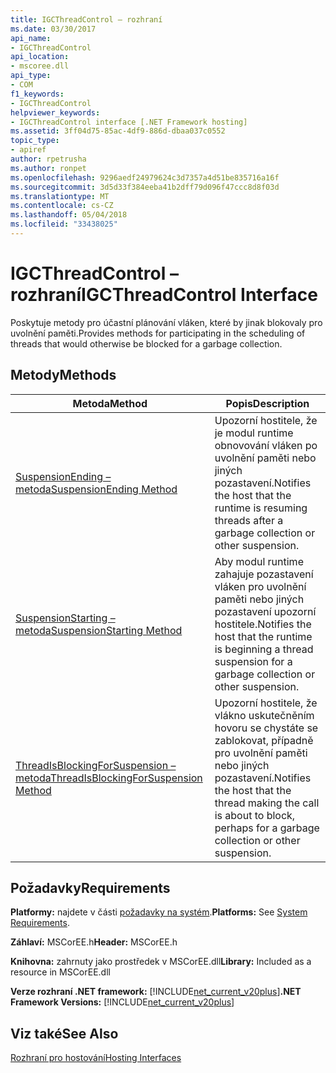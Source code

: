 ```yaml
---
title: IGCThreadControl – rozhraní
ms.date: 03/30/2017
api_name:
- IGCThreadControl
api_location:
- mscoree.dll
api_type:
- COM
f1_keywords:
- IGCThreadControl
helpviewer_keywords:
- IGCThreadControl interface [.NET Framework hosting]
ms.assetid: 3ff04d75-85ac-4df9-886d-dbaa037c0552
topic_type:
- apiref
author: rpetrusha
ms.author: ronpet
ms.openlocfilehash: 9296aedf24979624c3d7357a4d51be835716a16f
ms.sourcegitcommit: 3d5d33f384eeba41b2dff79d096f47ccc8d8f03d
ms.translationtype: MT
ms.contentlocale: cs-CZ
ms.lasthandoff: 05/04/2018
ms.locfileid: "33438025"
---
```

# <a name="igcthreadcontrol-interface"></a><span data-ttu-id="06afe-102">IGCThreadControl – rozhraní</span><span class="sxs-lookup"><span data-stu-id="06afe-102">IGCThreadControl Interface</span></span>
<span data-ttu-id="06afe-103">Poskytuje metody pro účastní plánování vláken, které by jinak blokovaly pro uvolnění paměti.</span><span class="sxs-lookup"><span data-stu-id="06afe-103">Provides methods for participating in the scheduling of threads that would otherwise be blocked for a garbage collection.</span></span>  
  
## <a name="methods"></a><span data-ttu-id="06afe-104">Metody</span><span class="sxs-lookup"><span data-stu-id="06afe-104">Methods</span></span>  
  
|<span data-ttu-id="06afe-105">Metoda</span><span class="sxs-lookup"><span data-stu-id="06afe-105">Method</span></span>|<span data-ttu-id="06afe-106">Popis</span><span class="sxs-lookup"><span data-stu-id="06afe-106">Description</span></span>|  
|------------|-----------------|  
|[<span data-ttu-id="06afe-107">SuspensionEnding – metoda</span><span class="sxs-lookup"><span data-stu-id="06afe-107">SuspensionEnding Method</span></span>](../../../../docs/framework/unmanaged-api/hosting/igcthreadcontrol-suspensionending-method.md)|<span data-ttu-id="06afe-108">Upozorní hostitele, že je modul runtime obnovování vláken po uvolnění paměti nebo jiných pozastavení.</span><span class="sxs-lookup"><span data-stu-id="06afe-108">Notifies the host that the runtime is resuming threads after a garbage collection or other suspension.</span></span>|  
|[<span data-ttu-id="06afe-109">SuspensionStarting – metoda</span><span class="sxs-lookup"><span data-stu-id="06afe-109">SuspensionStarting Method</span></span>](../../../../docs/framework/unmanaged-api/hosting/igcthreadcontrol-suspensionstarting-method.md)|<span data-ttu-id="06afe-110">Aby modul runtime zahajuje pozastavení vláken pro uvolnění paměti nebo jiných pozastavení upozorní hostitele.</span><span class="sxs-lookup"><span data-stu-id="06afe-110">Notifies the host that the runtime is beginning a thread suspension for a garbage collection or other suspension.</span></span>|  
|[<span data-ttu-id="06afe-111">ThreadIsBlockingForSuspension – metoda</span><span class="sxs-lookup"><span data-stu-id="06afe-111">ThreadIsBlockingForSuspension Method</span></span>](../../../../docs/framework/unmanaged-api/hosting/igcthreadcontrol-threadisblockingforsuspension-method.md)|<span data-ttu-id="06afe-112">Upozorní hostitele, že vlákno uskutečněním hovoru se chystáte se zablokovat, případně pro uvolnění paměti nebo jiných pozastavení.</span><span class="sxs-lookup"><span data-stu-id="06afe-112">Notifies the host that the thread making the call is about to block, perhaps for a garbage collection or other suspension.</span></span>|  
  
## <a name="requirements"></a><span data-ttu-id="06afe-113">Požadavky</span><span class="sxs-lookup"><span data-stu-id="06afe-113">Requirements</span></span>  
 <span data-ttu-id="06afe-114">**Platformy:** najdete v části [požadavky na systém](../../../../docs/framework/get-started/system-requirements.md).</span><span class="sxs-lookup"><span data-stu-id="06afe-114">**Platforms:** See [System Requirements](../../../../docs/framework/get-started/system-requirements.md).</span></span>  
  
 <span data-ttu-id="06afe-115">**Záhlaví:** MSCorEE.h</span><span class="sxs-lookup"><span data-stu-id="06afe-115">**Header:** MSCorEE.h</span></span>  
  
 <span data-ttu-id="06afe-116">**Knihovna:** zahrnuty jako prostředek v MSCorEE.dll</span><span class="sxs-lookup"><span data-stu-id="06afe-116">**Library:** Included as a resource in MSCorEE.dll</span></span>  
  
 <span data-ttu-id="06afe-117">**Verze rozhraní .NET framework:** [!INCLUDE[net_current_v20plus](../../../../includes/net-current-v20plus-md.md)]</span><span class="sxs-lookup"><span data-stu-id="06afe-117">**.NET Framework Versions:** [!INCLUDE[net_current_v20plus](../../../../includes/net-current-v20plus-md.md)]</span></span>  
  
## <a name="see-also"></a><span data-ttu-id="06afe-118">Viz také</span><span class="sxs-lookup"><span data-stu-id="06afe-118">See Also</span></span>  
 [<span data-ttu-id="06afe-119">Rozhraní pro hostování</span><span class="sxs-lookup"><span data-stu-id="06afe-119">Hosting Interfaces</span></span>](../../../../docs/framework/unmanaged-api/hosting/hosting-interfaces.md)
